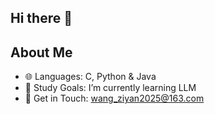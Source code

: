 ## Hi there 👋

<!--
**WZiyann/WZiyann** is a ✨ _special_ ✨ repository because its `README.md` (this file) appears on your GitHub profile.
-->

## About Me
- 🌐 Languages: C, Python & Java
- 🔭 Study Goals: I’m currently learning LLM
- 📧 Get in Touch: wang_ziyan2025@163.com
